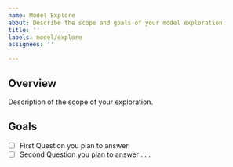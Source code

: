 ```yaml
---
name: Model Explore
about: Describe the scope and goals of your model exploration.
title: ''
labels: model/explore
assignees: ''

---
```


## Overview

Description of the scope of your exploration.

## Goals

- [ ] First Question you plan to answer
- [ ] Second Question you plan to answer
. . .
